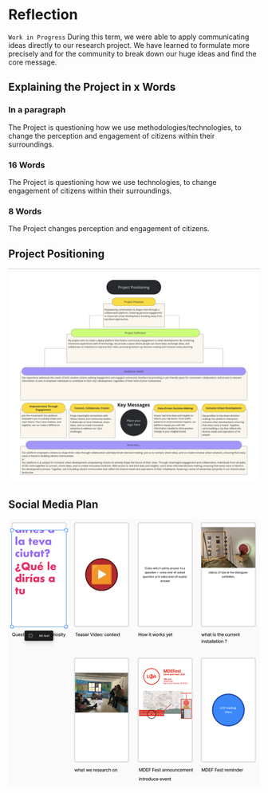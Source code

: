 # Reflection
`Work in Progress`
During this term, we were able to apply communicating ideas directly to our research project. We have learned to formulate more precisely and for the community to break down our huge ideas and find the core message. 

## Explaining the Project in x Words
### In a paragraph
The Project is questioning how we use methodologies/technologies, to change the perception and engagement of citizens within their surroundings.
### 16 Words
The Project is questioning how we use technologies, to change engagement of citizens within their surroundings.
### 8 Words
The Project changes perception and engagement of citizens.

## Project Positioning
![Project Positioning](../../images/Bearbeitet/Project_Positioning.png)

## Social Media Plan
![Project Instagram](../../images/Bearbeitet/SocialMediaPlan.png)



